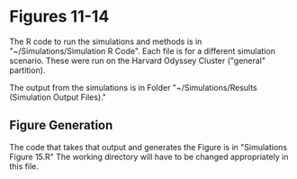 # Figures 11-14

The R code to run the simulations and methods is in "~/Simulations/Simulation R Code". Each file is for a different simulation scenario. These were run on the Harvard Odyssey Cluster ("general" partition). 

The output from the simulations is in Folder "~/Simulations/Results (Simulation Output Files)." 

## Figure Generation

The code that takes that output and generates the Figure is in "Simulations Figure 15.R" The working directory will have to be changed appropriately in this file.